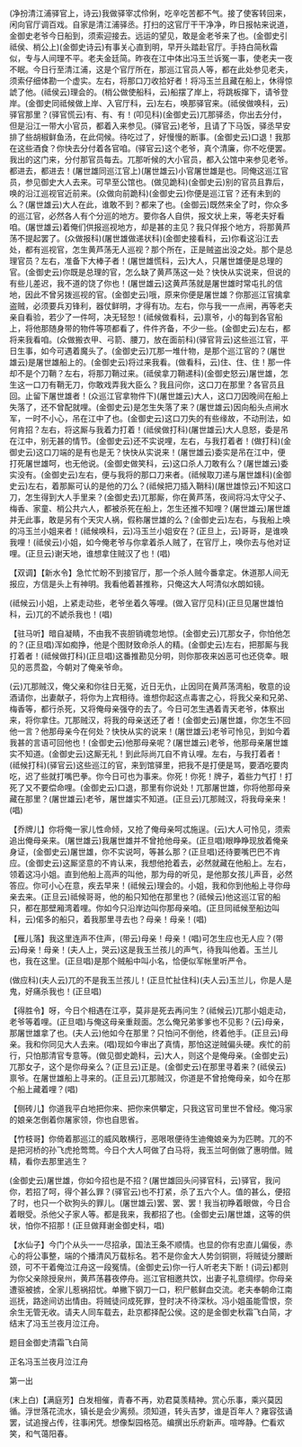 <!-- { "loadSidebar": true } -->
(净扮清江浦驿官上，诗云)我做驿宰忒伶俐，吃辛吃苦都不气。接了使客转回来，闲向官厅调百戏。自家是清江浦驿丞。打扫的这官厅干干净净，昨日报帖来说道，金御史老爷今日船到，须索迎接去。远运的望见，敢是金老爷来了也。(金御史引祗侯、梢公上)(金御史诗云)有事关心直到明，早开头踏赴官厅。手持白简秋霜似，专与人间理不平。老夫金廷简。昨夜在江中体出冯玉兰诉冤一事，使老夫一夜不眠。今日行至清江浦，这是个官厅所在，那巡江官员人等，都在此处参见老夫，须索仔细体勘一个虚实。左右，将那口刀收拾好者！将冯玉兰且藏在船上，休得惊諕了他。(祗侯云)理会的。(梢公做使船科，云)船摆了岸上，将跳板撺下，请爷登岸。(金御史同祗候做上岸、入官厅科，云)左右，唤那驿官来。(祗侯做唤科，云)驿官那里？(驿官慌云)有、有、有！(叩见科)(金御史云)兀那驿丞，你出去分付，但是沿江一带大小官员，都着入来参见。(驿官云)老爷，且请了下马饭，驿丞早安排了些胡椒鲜鱼汤，在此伺候。待吃过了，好慢慢的断事。(金御史云)口退！我那在这些酒食？你快去分付着各官咱。(驿官云)这个老爷，真个清廉，你不吃便罢。我出的这门来，分付那官员每去。兀那听候的大小官员，都入公馆中来参见老爷。都进去，都进去！(屠世雄同巡江官上)(屠世雄云)小官屠世雄是也。同俺这巡江官员，参见御史大人去来。可早至公馆也。(做见跪科)(金御史云)别的官员且靠后，唤的沿江巡视官近前来。(众做向前跪科)(金御史云)你便是巡江官？还有未到的么？(屠世雄云)大人在此，谁敢不到？都来了也。(金御云)既然来全了时，你众多的巡江官，必然各人有个分巡的地方。要你各人自供，报文状上来，等老夫好看咱。(屠世雄云)着俺们供报巡视地方，却是甚的主见？我只佯报个地方，将那黄芦荡不提起罢了。(众做报科)(屠世雄做递状科)(金御史接看科，云)你看这沿江去处，都有巡视官，怎生黄芦荡无人巡视？那个所在，正是贼盗出没之处。那个是总理官员？左右，准备下大棒子者！(屠世雄慌科，云)大人，只屠世雄便是总理的官。(金御史云)你既是总理的官，怎么缺了黄芦荡这一处？快快从实说来，但说的有些儿差迟，我不道的饶了你也！(屠世雄云)这黄芦荡就是屠世雄时常屯扎的信地，因此不曾另拨巡视的官。(金御史云)哦，原来你便是屠世雄？你那巡江官擒拿盗贼，必须要兵刃锋利，器仗鲜明，才得有功。左右，你与我一一点闸，再等老夫亲自看验，若少了一件呵，决无轻恕！(祗候做看科，云)禀爷，小的每到各官船
上，将他那随身带的物件等项都看了，件件齐备，不少一些。(金御史云)左右，都将来我看咱。(众做搬衣甲、弓箭、腰刀，放在面前科)(驿官背云)这些巡江官，平日生事，如今可遇着魔头了。(金御史云)兀那一堆什物，是那个巡江官的？(屠世雄云)是屠世雄船上的。(金御史云)将过来我看。(做看科，云)住、住、住！那一件却不是个刀鞘？左右，将那刀鞘过来。(祗侯拿刀鞘递科)(金御史怒云)屠世雄，怎生这一口刀有鞘无刀，你敢戏弄我大臣么？我且问你，这口刀在那里？各官员且回。止留下屠世雄者！(众巡江官拿物件下)(屠世雄云)大人，这口刀因晚间在船上失落了，还不曾配就哩。(金御史云)是怎生失落了来？(屠世雄云)因向船头点闸水军，一时不小心，吊在江中了也。(金御史云)这口刀失的有些缘故，不动刑法，如何肯招？左右，将这厮与我着力打着！(祗侯做打科)(屠世雄云)大人息怒，委是吊在江中，别无甚的情节。(金御史云)还不实说哩，左右，与我打着者！(做打科)(金御史云)这口刀端的是有也是无？快快从实说来！(屠世雄云)委实是吊在江中，便打死屠世雄呵，也无他说。(金御史做笑科，云)这口杀人刀敢有么？(屠世雄云)委实没有。(金御史云)左右，便与我将的那口刀来者。(祗候取刀递与屠世雄科)(金御史云)左右，着那厮可认的是他的刀么？(祗候把刀插入鞘科)(屠世雄惊云)不知这口刀，怎生得到大人手里来？(金御史去)兀那厮，你在黄芦荡，夜间将冯太守父子、梅香、家童、梢公共六人，都被杀死在船上，怎生还推不知哩？(屠世雄云)屠世雄并无此事，敢是另有个天灾人祸，假称屠世雄的么？(金御史云)左右，与我船上唤的冯玉兰小姐来者！(祗候唤科，云)冯玉兰小姐安在？(正旦上，云)哥哥，是谁唤我哩！(祗侯云)小姐，如今俺老爷与你拿着杀人贼了，在官厅上，唤你去与他对证哩。(正旦云)谢天地，谁想拿住贼汉了也！(唱)

【双调】【新水令】急忙忙盼不到接官厅，那一个杀人贼今番拿定。休道那人间无报应，方信是头上有神明。我看他着甚推称，只俺这大人呵清似水朗如镜。

(祗候云)小姐，上紧走动些，老爷坐着久等哩。(做入官厅见科)(正旦见屠世雄怕科，云)兀的不諕杀我也！(唱)

【驻马听】暗自凝睛，不由我不丧胆销魂忽地惊。(金御史云)兀那女子，你怕他怎的？(正旦唱)浑如痴挣，他是个图财致命杀人的精。(金御史云)左右，把那厮与我打着者！(祗候做打科)(正旦唱)这番推勘见分明，则你那夜来凶恶可也还侥幸。眼见的恶贯盈，今朝对了俺亲爷命。

(云)兀那贼汉，俺父亲和你往日无冤，近日无仇，止因同在黄芦荡湾船，敬意的设酒请你，出妻献子，将你为上宾相待。谁想你起这点毒害之心，将我父亲和兄弟、梅香等，都行杀死，又将俺母亲强夺的去了。今日可怎生遇着青天老爷，体察出来，将你拿住。兀那贼汉，将我的母亲送还了者！(金御史云)屠世雄，你怎生不回他一言？他那母亲今在何处？快快从实的说来！(屠世雄云)老爷可怜见，到如今着我甚的言语可回他也！(金御史云)他那母亲呢？(屠世雄云)老爷，他那母亲屠世雄实不知道。(金御史云)这厮无礼！到此际尚兀自不肯认哩。左右，与我打着者！(祗候打科)(驿官云)这些巡江的官，来到馆驿里，把我不是打便是骂，要酒吃要肉吃，迟了些就打嘴巴拳。你今日可也为事来。你死！你死！牌子，着些力气打！打死了又不要偿命哩。(金御史云)口退，那里有你说处！兀那屠世雄，你将他那母亲藏在那里？(屠世雄云)老爷，屠世雄实不知道。(正旦云)兀那贼汉，将我母亲来！(唱)

【乔牌儿】你将俺一家儿性命倾，又抢了俺母亲呵忒施逞。(云)大人可怜见，须索追出俺母亲来。(屠世雄云)我屠世雄并不曾抢他母亲。(正旦唱)眼睁睁现放着俺亲身证，(金御史云)屠世雄，你不实说呵，等甚么那？(正旦唱)还待要嘴巴巴不肯应。(金御史云)这厮坚意的不肯认来，我想他抢着去，必然就藏在他船上。左右，领着这冯小姐。直到他船上高声的叫他，那为母的听见，是他那女孩儿声音，必然答应。你可小心在意，疾去早来！(祗候云)理会的。小姐，我和你到他船上寻你母亲去来。(正旦云)祗候哥哥，他的船只知他在那里也？(祗候云)他这巡江官的船只，都在那壁厢湾着哩。你如今只沿岸边叫你那母亲咱。(正旦同祗候至船边叫科，云)偌多的船只，着我那里寻去也？母亲！母亲！(唱)

【雁儿落】我这里连声不住声，(带云)母亲！母亲！(唱)可怎生应也无人应？(带云)母亲！母亲！(夫人上，哭云)这是我玉兰孩儿的声气，待我叫他着。玉兰儿也，我在这里。(正旦唱)是那个贼船中叫小名，恰便似军帐里听严令。

(做应科)(夫人云)兀的不是我玉兰孩儿！(正旦忙扯住科)(夫人云)玉兰儿，你是人是鬼，好痛杀我也！(正旦唱)

【得胜令】呀，今日个相遇在江亭，莫非是死去再问生？(祗候云)兀那小姐走动，老爷等着哩。(正旦唱)与俺这母亲重觌面。怎么俺兄弟爹爹也不见影？(云)母亲，那屠世雄拿了也。(夫人云)他如今在那里？只怕问不倒他，终着他手。(正旦云)母亲。我和你同见大人去来。(唱)现如今审出了真情，那怕这逆贼偏头硬。疾忙的前行，只怕那清官专意等。(做见御史跪科，云)大人，则这个是俺母亲。(金御史云)兀那女子，这个是你母亲么？(正旦云)正是。(金御史云)在那里寻着来？(祗侯云)禀爷。在屠世雄船上寻来的。(正旦云)兀那贼汉，你道是不曾抢俺母亲，如今在那个船上藏着哩？(唱)

【侧砖儿】你道我平白地把你来、把你来供攀定，只我这官司里世不曾经。俺冯家的娘亲怎倒着你屠家领，你也自思省。

【竹枝哥】你倚着那巡江的威风敢横行，恶哏哏便待生迪俺娘亲为为匹聘。兀的不是把河桥的孙飞虎抢莺莺。今日个大人呵做了白马将，我玉兰呵倒做了惠明僧。贼精，看你去那里逃生？

(金御史云)屠世雄，你如今招也是不招？(屠世雄回头问驿官科，云)驿官，我问你，若招了呵，得个甚么罪？(驿官云)也不打紧，杀了五六个人。值的甚么，便招了时，也只一个砍狗头的罪儿。(屠世雄云)罢、罢、罢！我当初睁着眼做，今日合着眼受。杀他父子家人等。都是我来，我都招了也。(金御史云)屠世雄，这等的供状，怕你不招那！(正旦做拜谢金御史科，唱)

【水仙子】今门个从头一一尽招承，国法王条不顺情。也显的你有忠直儿偏佞，赤心的将公事整，端的个播清风万载标名。若不是你金大人势剑铜铡，将贼徒分腰断颈，可不干着俺泣江舟这一段冤情。(金御史云)你一行人听老夫下断！(词云)都则为你父亲除授泉州，黄芦荡暮夜停舟。巡江官相邀共饮，出妻子礼意绸缪。你母亲遭驱被掳，全家儿惹祸招忧。单撇下钢刀一口，积尸骸鲜血交流。老夫奉朝命江南巡抚，路途间访出情由。将贼徒问成死罪，登时决不待深秋。冯小姐虽能雪恨，奈余生无管无收。请夫人同车载去，赴京都择配公侯。这的是金御史秋霜飞白简，才结末了冯玉兰夜月泣江舟。

题目金御史清霜飞白简

正名冯玉兰夜月泣江舟
　
　




第一出

(末上白)【满庭芳】白发相催，青春不再，劝君莫羡精神。赏心乐事，乘兴莫因循。浮世落花流水，镇长是会少离频。须知道，转头吉梦，谁是百年人？雍容弦诵罢，试追搜占传，往事闲凭。想像梨园格范。编撰出乐府新声。喧哗静。伫看欢笑，和气蔼阳春。

